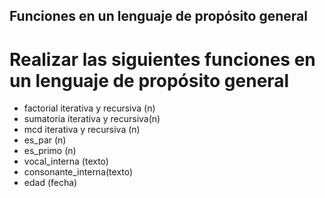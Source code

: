 ## Funciones en un lenguaje de propósito general
# Realizar las siguientes funciones en un lenguaje de propósito general
- factorial iterativa y recursiva (n)
- sumatoria iterativa y recursiva(n)
- mcd iterativa y recursiva (n)
- es_par (n)
- es_primo (n)
- vocal_interna (texto)
- consonante_interna(texto)
- edad (fecha)
